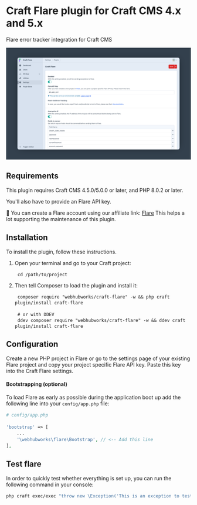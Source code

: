 # Craft Flare plugin for Craft CMS 4.x and 5.x

Flare error tracker integration for Craft CMS

![Flare overview](https://raw.githubusercontent.com/webhubworks/craft-flare/refs/heads/main/craft-flare-overview.png)

## Requirements

This plugin requires Craft CMS 4.5.0/5.0.0 or later, and PHP 8.0.2 or later.

You'll also have to provide an Flare API key.

🙏 You can create a Flare account using our affiliate link: [Flare](https://flareapp.io/?via=webhub) This helps a lot supporting the maintenance of this plugin.

## Installation

To install the plugin, follow these instructions.

1. Open your terminal and go to your Craft project:

        cd /path/to/project

2. Then tell Composer to load the plugin and install it:

        composer require "webhubworks/craft-flare" -w && php craft plugin/install craft-flare
   
        # or with DDEV
        ddev composer require "webhubworks/craft-flare" -w && ddev craft plugin/install craft-flare

## Configuration

Create a new PHP project in Flare or go to the settings page of your existing Flare project and copy your project specific Flare API key. Paste this key into the Craft Flare settings.

#### Bootstrapping (optional)
To load Flare as early as possible during the application boot up add the following line into your `config/app.php` file:

```php
# config/app.php

'bootstrap' => [
    ...
    '\webhubworks\flare\Bootstrap', // <-- Add this line
],
```

## Test flare
In order to quickly test whether everything is set up, you can run the following command in your console:
```bash
php craft exec/exec "throw new \Exception('This is an exception to test if the integration with Flare works.');"
```
